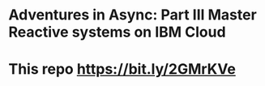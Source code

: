 # Adventures in Async: Part III Master Reactive systems on IBM Cloud

# This repo https://bit.ly/2GMrKVe


